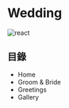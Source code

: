 # Wedding


<img alt="react" src="https://github.com/Art-liang/Wedding/blob/main/images/p1.mp4"/> 


## 目錄

* Home
* Groom & Bride
* Greetings
* Gallery




